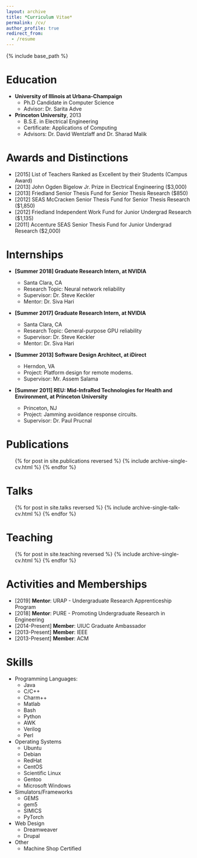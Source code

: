 ```yaml
---
layout: archive
title: *Curriculum Vitae*
permalink: /cv/
author_profile: true
redirect_from:
  - /resume
---
```


{% include base_path %}

Education
======
* **University of Illinois at Urbana-Champaign**
  * Ph.D Candidate in Computer Science
  * Advisor: Dr. Sarita Adve
* **Princeton University**, 2013
  * B.S.E. in Electrical Engineering
  * Certificate: Applications of Computing
  * Advisors: Dr. David Wentzlaff and Dr. Sharad Malik

Awards and Distinctions 
=====
* [2015] List of Teachers Ranked as Excellent by their Students (Campus Award)
* [2013] John Ogden Bigelow Jr. Prize in Electrical Engineering ($3,000)
* [2013] Friedland Senior Thesis Fund for Senior Thesis Research ($850)
* [2012] SEAS McCracken Senior Thesis Fund for Senior Thesis Research ($1,850)
* [2012] Friedland Independent Work Fund for Junior Undergrad Research ($1,135)
* [2011] Accenture SEAS Senior Thesis Fund for Junior Undergrad Research ($2,000)

Internships
======
* **[Summer 2018] Graduate Research Intern, at NVIDIA**
  * Santa Clara, CA
  * Research Topic: Neural network reliability
  * Supervisor: Dr. Steve Keckler
  * Mentor: Dr. Siva Hari

* **[Summer 2017] Graduate Research Intern, at NVIDIA**
  * Santa Clara, CA
  * Research Topic: General-purpose GPU reliability
  * Supervisor: Dr. Steve Keckler
  * Mentor: Dr. Siva Hari

* **[Summer 2013] Software Design Architect, at iDirect**
  * Herndon, VA
  * Project: Platform design for remote modems.
  * Supervisor: Mr. Assem Salama

* **[Summer 2011] REU: Mid-InfraRed Technologies for Health and Environment, at Princeton University**
  * Princeton, NJ
  * Project: Jamming avoidance response circuits.
  * Supervisor: Dr. Paul Prucnal

Publications
======
  <ul>{% for post in site.publications reversed %}
    {% include archive-single-cv.html %}
  {% endfor %}</ul>
  
Talks
======
  <ul>{% for post in site.talks reversed %}
    {% include archive-single-talk-cv.html %}
  {% endfor %}</ul>
  
Teaching
======
  <ul>{% for post in site.teaching reversed %}
    {% include archive-single-cv.html %}
  {% endfor %}</ul>
 
Activities and Memberships
======
* [2019] **Mentor**: URAP - Undergraduate Research Apprenticeship Program
* [2018] **Mentor**: PURE - Promoting Undergraduate Research in Engineering
* [2014-Present] **Member**: UIUC Graduate Ambassador
* [2013-Present] **Member**: IEEE
* [2013-Present] **Member**: ACM


Skills
======
* Programming Languages:
  * Java
  * C/C++
  * Charm++
  * Matlab
  * Bash
  * Python
  * AWK
  * Verilog
  * Perl
* Operating Systems
  * Ubuntu
  * Debian
  * RedHat
  * CentOS
  * Scientific Linux
  * Gentoo
  * Microsoft Windows
* Simulators/Frameworks
  * GEMS
  * gem5
  * SIMICS
  * PyTorch
* Web Design
  * Dreamweaver
  * Drupal
* Other
  * Machine Shop Certified 


